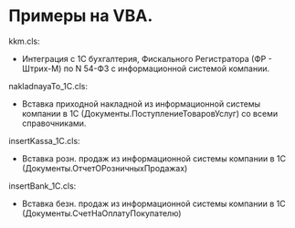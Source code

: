 # Примеры на VBA.

kkm.cls:
- Интеграция с 1С бухгалтерия, Фискального Регистратора (ФР - Штрих-М) по N 54-ФЗ с информационной системой компании.

nakladnayaTo_1C.cls:
- Вставка приходной накладной из информационной системы компании в 1С (Документы.ПоступлениеТоваровУслуг) со всеми справочниками.

insertKassa_1C.cls:
- Вставка розн. продаж из информационной системы компании в 1С (Документы.ОтчетОРозничныхПродажах)

insertBank_1C.cls:
- Вставка безн. продаж из информационной системы компании в 1С (Документы.СчетНаОплатуПокупателю)
